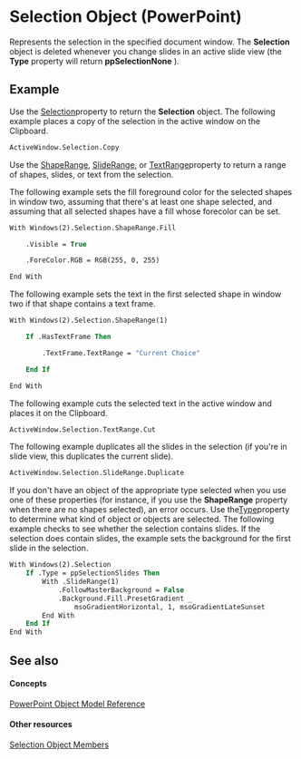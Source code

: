 
# Selection Object (PowerPoint)

Represents the selection in the specified document window. The  **Selection** object is deleted whenever you change slides in an active slide view (the **Type** property will return **ppSelectionNone** ).


## Example

Use the [Selection](3773ff08-043d-2b57-25ea-ba44cc30c77a.md)property to return the  **Selection** object. The following example places a copy of the selection in the active window on the Clipboard.


```vb
ActiveWindow.Selection.Copy
```

Use the [ShapeRange](3fd7aed0-ab63-adaa-1a46-c745b6c3e245.md), [SlideRange](2d853875-b0c2-ab8e-38b6-4e1397d4e669.md), or [TextRange](532c0a35-c18d-8030-8e6a-3f1cdb47c244.md)property to return a range of shapes, slides, or text from the selection.

The following example sets the fill foreground color for the selected shapes in window two, assuming that there's at least one shape selected, and assuming that all selected shapes have a fill whose forecolor can be set.




```vb
With Windows(2).Selection.ShapeRange.Fill

    .Visible = True

    .ForeColor.RGB = RGB(255, 0, 255)

End With
```

The following example sets the text in the first selected shape in window two if that shape contains a text frame.




```vb
With Windows(2).Selection.ShapeRange(1)

    If .HasTextFrame Then

        .TextFrame.TextRange = "Current Choice"

    End If

End With
```

The following example cuts the selected text in the active window and places it on the Clipboard.




```vb
ActiveWindow.Selection.TextRange.Cut
```

The following example duplicates all the slides in the selection (if you're in slide view, this duplicates the current slide).




```vb
ActiveWindow.Selection.SlideRange.Duplicate
```

If you don't have an object of the appropriate type selected when you use one of these properties (for instance, if you use the  **ShapeRange** property when there are no shapes selected), an error occurs. Use the[Type](1c39388f-2ca4-211c-393e-1f0af0723898.md)property to determine what kind of object or objects are selected. The following example checks to see whether the selection contains slides. If the selection does contain slides, the example sets the background for the first slide in the selection.




```vb
With Windows(2).Selection
    If .Type = ppSelectionSlides Then
        With .SlideRange(1)
            .FollowMasterBackground = False
            .Background.Fill.PresetGradient _
                msoGradientHorizontal, 1, msoGradientLateSunset
        End With
    End If
End With
```


## See also


#### Concepts


[PowerPoint Object Model Reference](00acd64a-5896-0459-39af-98df2849849e.md)
#### Other resources


[Selection Object Members](cfc57277-8872-4d39-0cc7-3d52d514406c.md)
